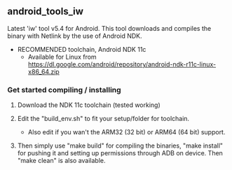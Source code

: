## android_tools_iw

Latest 'iw' tool v5.4 for Android.
This tool downloads and compiles the binary with Netlink by the use of Android NDK.


* RECOMMENDED toolchain, Android NDK 11c
  - Available for Linux from https://dl.google.com/android/repository/android-ndk-r11c-linux-x86_64.zip




### Get started compiling / installing

1. Download the NDK 11c toolchain (tested working)
2. Edit the "build_env.sh" to fit your setup/folder for toolchain.
   - Also edit if you wan't the ARM32 (32 bit) or ARM64 (64 bit) support.

3. Then simply use "make build" for compiling the binaries, "make install" for pushing it
   and setting up permissions through ADB on device. Then "make clean" is also available.




